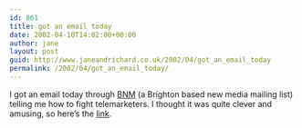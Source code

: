 ```yaml
---
id: 861
title: got an email today
date: 2002-04-10T14:02:00+00:00
author: jane
layout: post
guid: http://www.janeandrichard.co.uk/2002/04/got_an_email_today
permalink: /2002/04/got_an_email_today/
---
```

I got an email today through [BNM](http://www.brightonnewmedia.org) (a Brighton based new media mailing list) telling me how to fight telemarketers. I thought it was quite clever and amusing, so here&#8217;s the [link](http://m.bacarella.com/stories/fighting_telemarketers.txt).